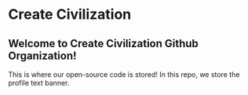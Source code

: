 # Create Civilization

## Welcome to Create Civilization Github Organization!

This is where our open-source code is stored!
In this repo, we store the profile text banner.
